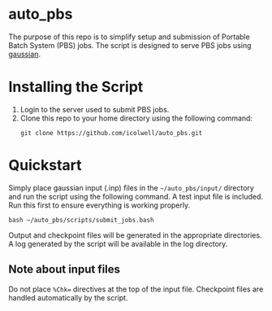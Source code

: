 # auto_pbs

The purpose of this repo is to simplify setup and submission of Portable Batch
System (PBS) jobs. The script is designed to serve PBS jobs using [gaussian](http://gaussian.com/running/).

# Installing the Script

1. Login to the server used to submit PBS jobs.
2. Clone this repo to your home directory using the following command:
    ```
    git clone https://github.com/icolwell/auto_pbs.git
    ```

# Quickstart

Simply place gaussian input (.inp) files in the `~/auto_pbs/input/` directory
and run the script using the following command. A test input file is included.
Run this first to ensure everything is working properly.
```
bash ~/auto_pbs/scripts/submit_jobs.bash
```
Output and checkpoint files will be generated in the appropriate directories.
A log generated by the script will be available in the log directory.

## Note about input files

Do not place `%Chk=` directives at the top of the input file. Checkpoint files
are handled automatically by the script.

